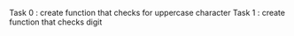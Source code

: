 Task 0 : create function that checks for uppercase character
Task 1 : create function that checks digit 
